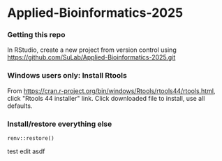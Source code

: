 # Applied-Bioinformatics-2025

### Getting this repo

In RStudio, create a new project from version control using https://github.com/SuLab/Applied-Bioinformatics-2025.git

### Windows users only: Install Rtools

From https://cran.r-project.org/bin/windows/Rtools/rtools44/rtools.html, click "Rtools 44 installer" link. Click downloaded file to install, use all defaults.

### Install/restore everything else

`renv::restore()`

test edit asdf